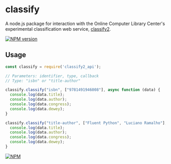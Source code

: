 # classify

A node.js package for interaction with the Online Computer Library Center's
experimental classification web service,
[classify2](http://classify.oclc.org/classify2/).

[![NPM version](https://badge.fury.io/js/classify2_api.png)](http://badge.fury.io/js/classify2_api)

## Usage
```js
const classify = require('classify2_api');

// Parameters: identifier, type, callback
// Type: "isbn" or "title-author"

classify.classify("isbn", ["9781491946008"], async function (data) {
  console.log(data.title);
  console.log(data.author);
  console.log(data.congress);
  console.log(data.dewey);
}

classify.classify("title-author", ["Fluent Python", "Luciano Ramalho"], async function (data) {
  console.log(data.title);
  console.log(data.author);
  console.log(data.congress);
  console.log(data.dewey);
}
```

[![NPM](https://nodei.co/npm/classify2_api.png)](https://nodei.co/npm/classify2_api/)
